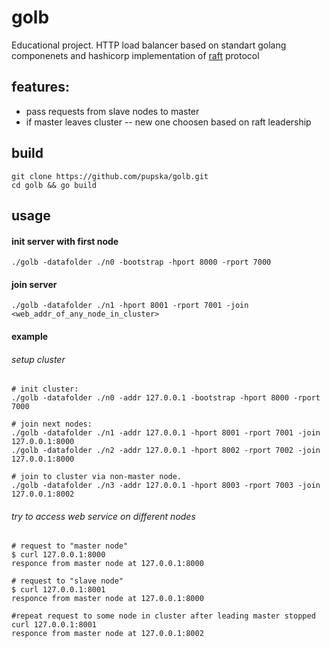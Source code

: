 # golb
Educational project.
HTTP load balancer based on standart golang componenets and hashicorp implementation of [raft](https://github.com/hashicorp/raft) protocol

## features:
* pass requests from slave nodes to master
* if master leaves cluster -- new one choosen based on raft leadership

## build

```
git clone https://github.com/pupska/golb.git
cd golb && go build
```

## usage

#### init server with first node
```
./golb -datafolder ./n0 -bootstrap -hport 8000 -rport 7000
```

#### join server
```
./golb -datafolder ./n1 -hport 8001 -rport 7001 -join <web_addr_of_any_node_in_cluster>
```

#### example
###### setup cluster
```
# init cluster:
./golb -datafolder ./n0 -addr 127.0.0.1 -bootstrap -hport 8000 -rport 7000

# join next nodes:
./golb -datafolder ./n1 -addr 127.0.0.1 -hport 8001 -rport 7001 -join 127.0.0.1:8000
./golb -datafolder ./n2 -addr 127.0.0.1 -hport 8002 -rport 7002 -join 127.0.0.1:8000

# join to cluster via non-master node.
./golb -datafolder ./n3 -addr 127.0.0.1 -hport 8003 -rport 7003 -join 127.0.0.1:8002

```

###### try to access web service on different nodes

```
# request to "master node"
$ curl 127.0.0.1:8000
responce from master node at 127.0.0.1:8000

# request to "slave node"
$ curl 127.0.0.1:8001
responce from master node at 127.0.0.1:8000

#repeat request to some node in cluster after leading master stopped
curl 127.0.0.1:8001
responce from master node at 127.0.0.1:8002
```
